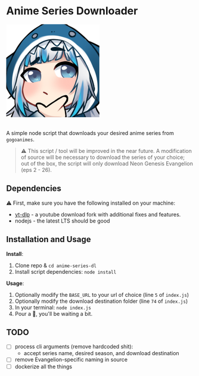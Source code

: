 Anime Series Downloader
=======================

<img src="./git-images/anime.png" alt="anime-doko" width="250" height="250">
<br />
<br />

A simple node script that downloads your desired anime series from `gogoanimes`.

> :warning: This script / tool will be improved in the near future. A modification of
> source will be necessary to download the series of your choice; out of the box, the
> script will only download Neon Genesis Evangelion (eps 2 - 26).

## Dependencies

:warning: First, make sure you have the following installed on your machine:
* [yt-dlp](https://github.com/yt-dlp/yt-dlp) - a youtube download fork with additional fixes and features.
* nodejs - the latest LTS should be good

## Installation and Usage

**Install**:
1. Clone repo & `cd anime-series-dl`
2. Install script dependencies: `node install`

**Usage**:
1. Optionally modify the `BASE_URL` to your url of choice (line `5` of `index.js`)
2. Optionally modify the download destination folder (line `74` of `index.js`)
3. In your terminal: `node index.js`
4. Pour a :beer:, you'll be waiting a bit.

## TODO

- [ ] process cli arguments (remove hardcoded shit):
  - accept series name, desired season, and download destination
- [ ] remove Evangelion-specific naming in source 
- [ ] dockerize all the things
